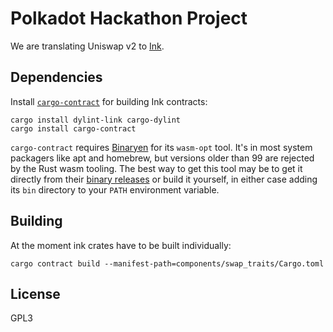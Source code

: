 # Polkadot Hackathon Project

We are translating Uniswap v2 to [Ink].

[Ink]: https://github.com/paritytech/ink


## Dependencies

Install [`cargo-contract`] for building Ink contracts:

```
cargo install dylint-link cargo-dylint
cargo install cargo-contract
```

`cargo-contract` requires [Binaryen] for its `wasm-opt` tool.
It's in most system packagers like apt and homebrew,
but versions older than 99 are rejected by the Rust wasm tooling.
The best way to get this tool may be to get it directly
from their [binary releases][br] or build it yourself,
in either case adding its `bin` directory to your `PATH` environment variable.

[isg]: https://ink.substrate.io/getting-started/setup
[`cargo-contract`]: https://github.com/paritytech/cargo-contract
[Binaryen]: https://github.com/WebAssembly/binaryen
[br]: https://github.com/WebAssembly/binaryen/releases


## Building

At the moment ink crates have to be built individually:

```
cargo contract build --manifest-path=components/swap_traits/Cargo.toml
```


## License

GPL3
